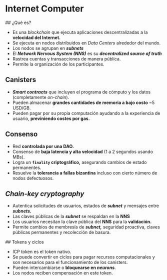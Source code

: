 # Internet Computer

## ¿Qué es?

-   Es una _blockchain_ que ejecuta aplicaciones descentralizadas a la **velocidad del Internet.**
-   Se ejecuta en nodos distribuidos en _Data Centers_ alrededor del mundo.
-   Los nodos se agrupan en **_subnets_**
-   El **_Network Nervous System (NNS)_** es su **_decentralized source of truth_**
-   Rastrea cuentas y transacciones de manera pública.
-   Permite la organización de los participantes.

## Canisters

-   **_Smart contracts_** que incluyen el programa de cómputo y los datos (completamente _on-chain_).
-   Pueden almacenar **grandes cantidades de memoria a bajo costo** ~5 USD/GB.
-   Pueden pagar por su propia computación ayudando a la experiencia de usuario, **previniendo costes por gas.**

## Consenso

-   Red **controlada por una DAO.**
-   Consenso de **baja latencia y alta velocidad** (1 a 2 segundos usando MBs).
-   Logra un **`finality` criptográfico,** asegurando cambios de estado permanentes.
-   Resuelve la **tolerancia a fallas bizantina** incluso con cierto número de nodos defectuosos.

## _Chain-key cryptography_

-   Autentica solicitudes de usuarios, estados de **_subnet_** y mensajes entre **_subnets._**
-   Las claves públicas de la **_subnet_** se respaldan en la **NNS**
-   Los usuarios necesitan la clave pública del **NNS** para la **validación.**
-   Permite cambios de membresía de **_subnet,_** seguridad proactiva, claves públicas permanentes y recolección de basura.

## Tokens y ciclos

-   ICP token es el token nativo.
-   Se puede convertir en ciclos para pagar recursos computacionales y son necesarios para el funcionamiento de los canisters.
-   Pueden intercambiarse o **bloquearse en _neurons_**.
-   Los nodos reciben compensación en este token.

